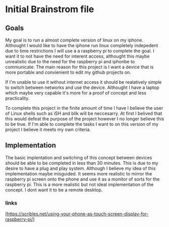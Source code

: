 # Initial Brainstrom file

## Goals
My goal is to run a almost complete version of linux on my iphone.
Althought I would like to have the iphone run linux completely
indepedent due to time restrictions I will use a a raspberry pi
to complete the goal. 
I want it to not have the need for interent access, althought this
maybe unrealistic due to the need for the raspberry pi and iphonbe
to communicate. The main reason for this project is I want a device
that is more portable and convienient to edit my github projects on. 

If I'm unable to use it without internet access it should be realatively
simple to switch between networks and use the device. Althought I have a
laptop which maybe very capable it's more for a proof of concept and less
practicality.

To complete this project in the finite amount of time I have I believe the
user of Linux shells such as iSH and blik will be neccesarry. At first I
belived that this would defeat the purpose of the project however I no longer
believe this to be true. If I'm able to complete the tasks I want to on this
version of my project I believe it meets my own criteria.

## Implementation

The basic implentation and switching of this concept between devices
should be able to be completed in less than 30 minutes. This is due
to my desire to have a plug and play system. Although I believe my
idea of this implementation maybe misguided. It seems more
realistic to mirror the raspberry pi screen onto the phone and use
it as a monitor of sorts for the raspberry pi. This is a more
realistic but not ideal implementation of the concept. I dont
want it to be a remote desktop.


### links

[https://scribles.net/using-your-phone-as-touch-screen-display-for-raspberry-pi/] 

